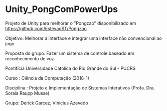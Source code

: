 # Unity_PongComPowerUps
Projeto de Unity para melhorar o "Pongzao" disponibilizado em https://github.com/EstevaoST/Pongzao

Objetivo: Melhorar a interface e integrar uma interface não convencional ao jogo

Proposta do grupo: Fazer um sistema de controle baseado em reconhecimento de voz

Pontifícia Universidade Católica do Rio Grande do Sul - PUCRS

Curso : Ciência da Computação (2018-1)

Disciplina : Projeto e Implementação de Sistemas Interativos (Profa. Dra. Soraia Raupp Musse)

Grupo: Derick Garcez, Vinícius Azevedo
